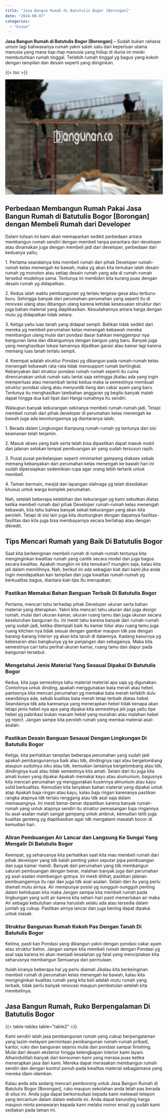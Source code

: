 ```yaml
---
title: "Jasa Bangun Rumah di Batutulis Bogor [Borongan]"
date: "2024-08-07"
categories: 
  - "biaya"
---
```


**Jasa Bangun Rumah di Batutulis Bogor \[Borongan\]** – Sudah bukan rahasia umum lagi bahwasanya rumah yakni salah satu dari keperluan utama manusia yang mana tiap-tiap manusia yang hidup di dunia ini meski membutuhkan rumah tinggal. Terlebih rumah tinggal yg bagus yang kokoh dengan tampilan dan desain seperti yang diinginkan.

{{< toc >}}

![Jasa Bangun Rumah di Batutulis Bogor [Borongan]](/images/borong-bangunan-14.png)

## Perbedaan Membangun Rumah Pakai Jasa Bangun Rumah di Batutulis Bogor \[Borongan\] dengan Membeli Rumah dari Developer

Dalam tulisan ini kami akan memaparkan sedikit perbedaan antara membangun rumah sendiri dengan membeli tanpa perantara dari developer atau dinamakan juga dengan membeli jadi dari developer, perbedaan dari keduanya yaitu;

1\. Pertama seandainya kita membeli rumah dari pihak Developer rumah-rumah kelas menengah ke bawah, maka yg akan kita temukan ialah desain rumah yg monoton atau setiap desain rumah yang ada di rumah-rumah tersebut modelnya sama. Tentunya ini membikin kita kurang puas dengan desain rumah yg didapatkan.

2\. Kedua ialah waktu pembangunan yg terlalu tergesa-gesa atau terburu-buru. Sehingga banyak dari perumahan-perumahan yang seperti itu di renovasi ulang atau dibangun ulang karena ketidak kesesuaian struktur dan juga bahan material yang diaplikasikan. Kesudahannya antara harga dengan mutu yg didapatkan tidak setara.

3\. Ketiga yaitu luas tanah yang didapat sempit. Bahkan tidak sedikit dari mereka yg membeli perumahan kelas menengah kebawah mereka membangun ulang mulai dari pondasi dasar bahkan menggempur nya bangunan lama dan dibangunnya dengan bangun yang baru. Banyak juga yang menghasilkan lokasi tamannya dijadikan garasi atau kamar lagi karena memang luas tanah terlalu sempit.

4\. Keempat adalah struktur Pondasi yg dibangun pada rumah-rumah kelas menengah kebawah rata-rata tidak mensupport rumah bertingkat. Kebanyakan dari struktur pondasi rumah-rumah seperti itu cuma direncanakan untuk rumah satu lantai saja sehingga jikalau ada yang ingin memperluas atau menambah lantai kedua maka ia semestinya membuat struktur pondasi ulang atau menyuntik tiang dan cakar ayam yang baru. Tentunya itu menghasilkan tambahan anggaran yg begitu banyak malah dapat hingga dua kali lipat dari Harga rumahnya itu sendiri.

Walaupun banyak kekurangan sekiranya membeli rumah-rumah jadi, Tetapi membeli rumah dari pihak developer di perumahan kelas menengah ke bawah juga ada keuntungannya yg diantaranya ialah;

1\. Berada dalam Lingkungan Kampung rumah-rumah yg tentunya dari sisi keamanan telah terjamin.

2\. Masuk akses yang baik serta telah bisa dipastikan dapat masuk mobil dan jalanan selokan tempat pembuangan air yang sudah tersusun rapih.

3\. Pusat pusat perbelanjaan seperti minimarket gampang diakses sebab memang kebanyakan dari perumahan kelas menengah ke bawah hari ini sudah dipersiapkan sedemikian rupa agar orang lebih tertarik untuk membeli.

4\. Taman bermain, mesjid dan lapangan olahraga yg telah disediakan khusus untuk warga komplek perumahan.

Nah, setelah beberapa kelebihan dan kekurangan yg kami sebutkan diatas ketika membeli rumah dari pihak Developer rumah-rumah kelas menengah kebawah, kita tahu bahwa banyak sekali kekurangan yang akan kita peroleh. Tetapi di sisi lain juga kita diuntungkan dengan dapatnya fasilitas-fasilitas dan kita juga bisa membayarnya secara bertahap atau dengan dikredit.

## Tips Mencari Rumah yang Baik Di Batutulis Bogor

Saat kita berkeinginan membeli rumah di rumah-rumah tentunya kita menginginkan kwalitas rumah yang cantik secara model dan juga bagus secara kwalitas. Apakah mungkin ini kita temukan? mungkin saja, kalau kita jeli dalam memilihnya. Nah, berikut ini ada sebagian kiat dari kami jika anda ingin mendapatkan kan tampilan dan juga kwalitas rumah-rumah yg berkualitas bagus, diantara kiat-tips Itu merupakan;

### Pastikan Memakai Bahan Banguan Terbaik Di Batutulis Bogor

Pertama, mencari tahu terhadap pihak Developer ukuran serta bahan material yang diterapkan. Yakni kita mencari tahu ukuran dan juga design rumah, mulai dari ukuran kamar, ukuran ruang tamu dan juga ukuran secara keseluruhan bangunan itu. Ini mesti tahu karena banyak dari rumah-rumah yang sudah jadi, ketika ditempati baik itu kamar tidur atau ruang tamu juga ruang kitchen nya tidak sesuai dengan gambar maupun tdk pas dengan barang-barang interior yg akan kita taruh di dalamnya. Kadang kasurnya yg kebesaran atau bangkunya yg ke panjangan dan sebagainya. Maka kita semestinya cari tahu perihal ukuran kamar, ruang tamu dan dapur pada bangunan tersebut.

### Mengetahui Jenis Material Yang Sesauai Dipakai Di Batutulis Bogor

Kedua, kita juga semestinya tahu material material apa saja yg digunakan. Contohnya untuk dinding, apakah menggunakan bata merah atau hebel, pantasnya kita mencari perumahan yg memakai bata merah terlebih dulu seandainya ada, sebab kualitas bata merah tetap terbaik diatas hebel. Seandainya tdk ada karenanya yang menerapkan hebel tidak kenapa akan tetapi jenis hebel nya apa yang dipakai kita semestinya jeli juga yaitu tipe hebel yg pabrikasi bukan macam hebel yang murahan atau malahan hebel yg reject. Jangan sampe kita peroleh rumah yang memkai material asal-asalan.

### Pastikan Desain Banguan Sesauai Dengan Lingkungan Di Batutulis Bogor

Ketiga, kita perhatikan tampilan beberapa perumahan yang sudah jadi apakah pembangunannya baik atau tdk, dindingnya rapi atau bergelombang ataupun sudutnya siku atau tdk, kemudian lantainya bergelombang atau tdk, dindingnya kuat atau tidak semestinya kita amati. Selain dari itu juga kita amati kusen yang dipakai Apakah memakai kayu atau alumunium, bagusnya kita mencari perumahan yg menggunakan kusennya almunium atau kayu solid berkualitas. Kemudian kita tanyakan bahan material yang dipakai untuk atap Apakah baja ringan atau kayu, kalau baja ringan karenanya pastikan rangka atapnya tdk terlalu renggang atau tdk asal saja dalam memasangnya. Ini mesti benar-benar dipastikan karena banyak rumah-rumah yang untuk atapnya sendiri itu struktur pemasangan baja ringannya itu asal-asalan malah sangat gampang untuk ambruk, kemudian teliti juga kualitas genteng yg diaplikasikan agar tdk mengalami masalah bocor di kemudian hari.

### Aliran Pembuangan Air Lancar dan Langsung Ke Sungai Yang Mengalir Di Batutulis Bogor

Keempat, yg seharusnya kita perhatikan saat kita mau membeli rumah dari pihak developer yang tdk kalah penting yakni seputar pipa pembuangan dan juga kamar mandi. Banyak dari perumahan yang tdk membangun saluran pembuangan dengan benar, malahan banyak juga dari perumahan yg asal-asalan membangun gotnya. Ini mesti dilihat, pastikan jalanan pembuangannya itu rapi dan juga tdk asal-asalan. Selain dari itu yang perlu diamati mutu airnya. Air mempunyai posisi yg sungguh-sungguh penting dalam kehidupan kita maka Jangan sampai kita membeli rumah pada lingkungan yang sulit air karena kita sehari-hari pasti memerlukan air maka Air sebagai kebutuhan utama haruslah selalu ada atau tersedia dalam jumlah yg cukup. Pastikan airnya lancar dan juga bening dapat dipakai untuk masak.

### Struktur Bangunan Rumah Kokoh Pas Dengan Tanah Di Batutulis Bogor

Kelima, pasti kan Pondasi yang dibangun yakni dengan pondasi cakar ayam atau struktur beton. Jangan sampe kita membeli rumah dengan Pondasi yg asal saja karena ini akan menjadi kesalahan yg fatal yang menciptakan kita seharusnya membangun Semuanya dari permulaan.

Itulah kiranya beberapa hal yg perlu diamati Jikalau kita berkeinginan membeli rumah di perumahan kelas menengah ke bawah, kalau kita menginginkan kualitas rumah yang kita beli adalah mutu rumah yang terbaik, tidak perlu banyak renovasi maupun pembetulan setelah kita membelinya.

## Jasa Bangun Rumah, Ruko Berpengalaman Di Batutulis Bogor

{{< table-tables table="table2" >}}

Kami sendiri ialah jasa pembangunan rumah yang cukup berpengalaman yang lazim melayani permintaan pembangunan rumah-rumah pribadi, kantor, ruko dan bangunan sejenis mulai dari pondasi sampai finishing. Mulai dari desain eksterior hingga kelengkapan interior kami layani. Alhamdulillah banyak dari konsumen kami yang merasa puas ketika menerapkan jasa dari kami. Mereka dapat merasakan membangun rumah sendiri dan dengan kontrol penuh pada kwalitas material sebagaimana yang mereka idam-idamkan.

Kalau anda ada sedang mencari pemborong untuk Jasa Bangun Rumah di Batutulis Bogor \[Borongan\], ruko maupun sekolahan anda telah pas berada di situs ini. Anda juga dapat berkonsultasi kepada kami melewati telepon yang tercantum dalam dalam website ini. Anda dapat berunding harga maupun minta penawaran kepada kami melalui nomor email yg sudah kami sediakan pada laman ini.
